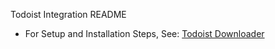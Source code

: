 Todoist Integration README

* For Setup and Installation Steps, See: [Todoist Downloader](https://github.com/markwk/qs_ledger/blob/master/todoist/todoist_downloader.ipynb)

